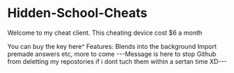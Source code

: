 # Hidden-School-Cheats
Welcome to my cheat client. This cheating device cost $6 a month

You can buy the key here^
Features:
Blends into the background
Import premade answers
etc, more to come
---Message is here to stop Github from deletting my repostories if i dont tuch them within a sertan time XD---
